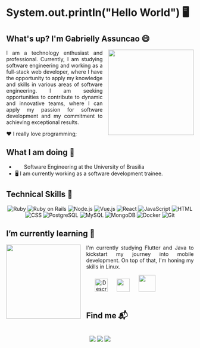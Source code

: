# System.out.println("Hello World") 🖥️
## What's up? I'm Gabrielly Assuncao 😄

<img align="right" width="230" style="margin-left: 15px"  src="https://art.pixilart.com/sr2e64b83aa0a6d.gif" />

<p align="justify">
I am a technology enthusiast and professional. Currently, I am studying software engineering and working as a full-stack web developer, where I have the opportunity to apply my knowledge and skills in various areas of software engineering. I am seeking opportunities to contribute to dynamic and innovative teams, where I can apply my passion for software development and my commitment to achieving exceptional results.
</p>

❤️ I really love programming;

## What I am doing 🌱

- <img width="20" height="12" src="https://user-images.githubusercontent.com/86726332/154114165-b78f1d0b-3dc1-4c7d-a286-253126bbc3cc.png"> Software Engineering at the University of Brasilia
- 🖥️ I am currently working as a software development trainee.

## Technical Skills 💼

 <div align="center" class="badge-container">
    <img src="https://img.shields.io/badge/Backend-Ruby-CC342D?logo=ruby&logoColor=CC342D" alt="Ruby">
    <img src="https://img.shields.io/badge/Backend-Rails-D30001?logo=rubyonrails&logoColor=D30001" alt="Ruby on Rails">
    <img src="https://img.shields.io/badge/Backend-Node-339933?logo=nodedotjs&logoColor=339933" alt="Node.js">
    <img src="https://img.shields.io/badge/Frontend-Vue-4FC08D?logo=vuedotjs" alt="Vue.js">
    <img src="https://img.shields.io/badge/Frontend-React-61DAFB?logo=react" alt="React">
    <img src="https://img.shields.io/badge/Code-JavaScrip-F7DF1E?logo=javascript&logoColor=F7DF1E" alt="JavaScript">
    <img src="https://img.shields.io/badge/Code-HTML-E34F26?logo=html5&logoColor=E34F26" alt="HTML">
    <img src="https://img.shields.io/badge/Code-CSS-1572B6?logo=css3&logoColor=1572B6" alt="CSS">
    <img src="https://img.shields.io/badge/Database-PostgreSQL-4169E1?logo=postgresql&logoColor=4169E1" alt="PostgreSQL">
    <img src="https://img.shields.io/badge/Database-MySQL-4479A1?logo=mysql&logoColor=4479A1" alt="MySQL">
    <img src="https://img.shields.io/badge/Database-Mongo-47A248?logo=mongodb&logoColor=47A248" alt="MongoDB">
    <img src="https://img.shields.io/badge/Tool-Docker-2496ED?logo=docker&logoColor=2496ED" alt="Docker">
    <img src="https://img.shields.io/badge/Tool-Git-F05032?logo=git&logoColor=F05032" alt="Git">
  </div>

## I’m currently learning 📝

<img align="left" width="200" style="margin-right: 15px" src="https://media1.tenor.com/m/Bpbu2-YNL6cAAAAC/hacker-pupper-dog.gif" />

<p align="justify">
 I'm currently studying Flutter and Java to kickstart my journey into mobile development. On top of that, I'm honing my skills in Linux.
</p>
<div align="center" style="margin-right: 80">
<img width="35" style="margin: 0 10" src="https://cdn.jsdelivr.net/gh/devicons/devicon@latest/icons/flutter/flutter-original.svg"alt="Descrição da imagem 1">
<img width="35" style="margin: 0 10" src="https://cdn.jsdelivr.net/gh/devicons/devicon/icons/java/java-original.svg" />
<img width="45" style="margin: 0 10" src="https://cdn.jsdelivr.net/gh/devicons/devicon/icons/linux/linux-original.svg" />
</div>

<br>

## Find me 📬
<br>
<div align="center">
<a href="https://www.linkedin.com/in/gabrielly-assun%C3%A7%C3%A3o-9608691b0/?locale=en_US" target="_blank"><img src="https://img.shields.io/badge/-LinkedIn-%230077B5?style=for-the-badge&logo=linkedin&logoColor=white" target="_blank"></a> 
<a href="mailto:gabriellyassuncaorodrigues@gmail.com"><img src="https://img.shields.io/badge/-Gmail-%23333?style=for-the-badge&logo=gmail&logoColor=red" target="_blank"></a>
<a href="https://www.instagram.com/gabysquinn/" target="_blank"><img src="https://img.shields.io/badge/-Instagram-%23E4405F?style=for-the-badge&logo=instagram&logoColor=white" target="_blank"></a>

</div>


 
